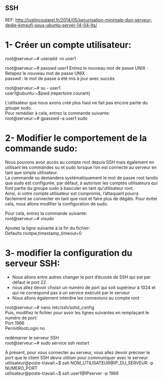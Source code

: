 ## SSH    
REF: http://justincoutarel.fr/2014/05/securisation-minimale-dun-serveur-dedie-kimsufi-sous-ubuntu-server-14-04-lts/   

# 1- Créer un compte utilisateur:   
root@serveur:~# useradd -m user1 

root@serveur:~# passwd user1 
Entrez le nouveau mot de passe UNIX :   
Retapez le nouveau mot de passe UNIX :    
passwd : le mot de passe a été mis à jour avec succès   
    
root@serveur:~# su - user1    
user1@ubuntu:~$pwd  (repertoire courant)        

L’utilisateur que nous avons créé plus haut ne fait pas encore partie du groupe sudo.       
Pour remédier à cela, entrez la commande suivante:      
root@serveur:~# gpasswd -a user1  sudo     
      
# 2- Modifier le comportement de la commande sudo:      

Nous pouvons avoir accès au compte root depuis SSH mais également en utilisant les commandes su et sudo lorsque l’on est connecté au serveur en tant que simple utilisateur.     
La commande su  demandera systématiquement le mot de passe root tandis que sudo est configurée, par défaut, à autoriser les comptes utilisateurs qui font partie du groupe sudo à basculer en tant qu’utilisateur root.     
Ainsi, si votre compte utilisateur est compromis, l’attaquant pourra facilement se connecter en tant que root et faire plus de dégâts. Pour éviter cela, nous allons modifier la configuration de sudo.        

Pour cela, entrez la commande suivante:     
root@serveur:~# visudo      

Ajoutez la ligne suivante à la fin du fichier:      
Defaults rootpw,timestamp_timeout=0     

# 3- modifier la configuration du serveur SSH:      
- Nous allons entre autres changer le port d’écoute de SSH qui est par défaut le port 22      
- nous allez devoir choisir un numéro de port qui soit supérieur à 1024 et qui ne correspond pas à un service exécuté par le serveur      
- Nous allons également interdire les connexions au compte root     

root@serveur:~# nano /etc/ssh/sshd_config       
Puis, modifiez le fichier pour avoir les lignes suivantes en remplaçant le numéro de port:      
Port 1966        
PermitRootLogin no      

redémarrer le serveur SSH       
root@serveur:~# sudo service ssh restart

À présent, pour vous connecter au serveur, vous allez devoir préciser le port que le client SSH devra utiliser pour communiquer avec le serveur.        
utilisateur@poste-travail:~$ ssh NOM_UTILISATEUR@IP_DU_SERVEUR -p NUMERO_PORT       
utilisateur@poste-travail:~$ ssh user1@IPserver -p 1966   




